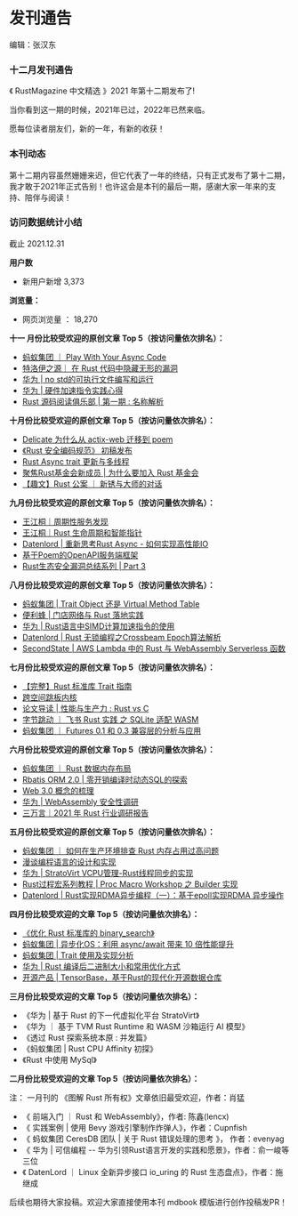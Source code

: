 # 发刊通告

编辑：张汉东

### 十二月发刊通告

《 RustMagazine 中文精选 》2021 年第十二期发布了! 

当你看到这一期的时候，2021年已过，2022年已然来临。

愿每位读者朋友们，新的一年，有新的收获！

### 本刊动态

第十二期内容虽然姗姗来迟，但它代表了一年的终结，只有​正式发布了第十二期，我才敢于2021年正式告别！也许这会是本刊的最后一期，感谢大家一年来的支持、陪伴与阅读​！​


### 访问数据统计小结

截止 2021.12.31

**用户数**

- 新用户新增 3,373

**浏览量：**

- 网页浏览量 ： 18,270


**十一 月份比较受欢迎的原创文章 Top 5（按访问量依次排名）：**

- [蚂蚁集团 ｜ Play With Your Async Code](https://rustmagazine.github.io/rust_magazine_2021/chapter_11/play-async.html)
- [特洛伊之源｜ 在 Rust 代码中隐藏无形的漏洞](https://rustmagazine.github.io/rust_magazine_2021/chapter_11/trojan-source.html)
- [华为 | no std的可执行文件编写和运行](https://rustmagazine.github.io/rust_magazine_2021/chapter_11/no-std.html)
- [华为 | 硬件加速指令实践心得](https://rustmagazine.github.io/rust_magazine_2021/chapter_11/core-arch.html)
- [Rust 源码阅读俱乐部 | 第一期 : 名称解析](https://rustmagazine.github.io/rust_magazine_2021/chapter_11/rust-reading-club-part1.html)


**十月份比较受欢迎的原创文章 Top 5（按访问量依次排名）：**

- [Delicate 为什么从 actix-web 迁移到 poem](https://rustmagazine.github.io/rust_magazine_2021/chapter_10/delicate.html)
- [《Rust 安全编码规范》 初稿发布](https://rustmagazine.github.io/rust_magazine_2021/chapter_10/rust-coding-guidelines.html)
- [Rust Async trait 更新与多线程](https://rustmagazine.github.io/rust_magazine_2021/chapter_10/async-trait.html)
- [聚焦Rust基金会新成员 | 为什么要加入 Rust 基金会](https://rustmagazine.github.io/rust_magazine_2021/chapter_10/rust-foundation.html)
- [【趣文】Rust 公案 ｜ 新锈与大师的对话](https://rustmagazine.github.io/rust_magazine_2021/chapter_10/rust-koans.html)

**九月份比较受欢迎的原创文章 Top 5（按访问量依次排名）：**

- [王江桐｜周期性服务发现](https://rustmagazine.github.io/rust_magazine_2021/chapter_9/foreign_journal_review.html#grpc)
- [王江桐｜Rust 生命周期和智能指针](https://rustmagazine.github.io/rust_magazine_2021/chapter_9/lifetime-smart-ptr.html)
- [Datenlord | 重新思考Rust Async - 如何实现高性能IO](https://rustmagazine.github.io/rust_magazine_2021/chapter_9/rethink-async.html)
- [基于Poem的OpenAPI服务端框架](https://rustmagazine.github.io/rust_magazine_2021/chapter_9/poem-openapi.html)
- [Rust生态安全漏洞总结系列 | Part 3](https://rustmagazine.github.io/rust_magazine_2021/chapter_9/rust-security-part3.html)

**八月份比较受欢迎的原创文章 Top 5（按访问量依次排名）：**

- [蚂蚁集团 | Trait Object 还是 Virtual Method Table](https://rustmagazine.github.io/rust_magazine_2021/chapter_8/ant-futures-compat.html)
- [便利蜂 | 门店网络与 Rust 落地实践](https://rustmagazine.github.io/rust_magazine_2021/chapter_8/bianlifeng_embedded_rust.html)
- [华为 | Rust语言中SIMD计算加速指令的使用](https://rustmagazine.github.io/rust_magazine_2021/chapter_8/hw-rust-simd.html)
- [Datenlord | Rust 无锁编程之Crossbeam Epoch算法解析](https://rustmagazine.github.io/rust_magazine_2021/chapter_8/rust-lockfree-part2.html)
- [SecondState | AWS Lambda 中的 Rust 与 WebAssembly Serverless 函数](https://rustmagazine.github.io/rust_magazine_2021/chapter_8/aws-lambda-rust-wasm-serverless.html)


**七月份比较受欢迎的原创文章 Top 5（按访问量依次排名）：**

- [【完整】Rust 标准库 Trait 指南](https://rustmagazine.github.io/rust_magazine_2021/chapter_7/rusts-standard-library-traits.html)
- [跨空间跳板内核](https://rustmagazine.github.io/rust_magazine_2021/chapter_7/trampoline-kernel.html)
- [论文导读 | 性能与生产力 : Rust vs C](https://rustmagazine.github.io/rust_magazine_2021/chapter_7/paper-rust-vs-c.html)
- [字节跳动 ｜ 飞书 Rust 实践 之 SQLite 适配 WASM](https://rustmagazine.github.io/rust_magazine_2021/chapter_7/lark-rust-wasm-sqlite.html)
- [蚂蚁集团 ｜ Futures 0.1 和 0.3 兼容层的分析与应用](https://rustmagazine.github.io/rust_magazine_2021/chapter_7/ant-futures-compat.html)


**六月份比较受欢迎的原创文章 Top 5（按访问量依次排名）：**

- [蚂蚁集团 ｜ Rust 数据内存布局](https://rustmagazine.github.io/rust_magazine_2021/chapter_6/ant-rust-data-layout.html)
- [Rbatis ORM 2.0 | 零开销编译时动态SQL的探索](https://rustmagazine.github.io/rust_magazine_2021/chapter_6/rabits.html)
- [Web 3.0 概念的梳理](https://rustmagazine.github.io/rust_magazine_2021/chapter_6/web3-part1.html)
- [华为 | WebAssembly 安全性调研](https://rustmagazine.github.io/rust_magazine_2021/chapter_6/webassmebly-security.html)
- [三万言｜2021 年 Rust 行业调研报告](https://rustmagazine.github.io/rust_magazine_2021/chapter_6/rust-report.html)

**五月份比较受欢迎的原创文章 Top 5（按访问量依次排名）：**

- [蚂蚁集团 ｜ 如何在生产环境排查 Rust 内存占用过高问题](https://rustmagazine.github.io/rust_magazine_2021/chapter_5/rust-memory-troubleshootting.html)
- [漫谈编程语言的设计和实现](https://rustmagazine.github.io/rust_magazine_2021/chapter_5/pl.html)
- [华为 | StratoVirt VCPU管理-Rust线程同步的实现](https://rustmagazine.github.io/rust_magazine_2021/chapter_5/hw_StratoVirt_vcpu.html)
- [Rust过程宏系列教程 | Proc Macro Workshop 之 Builder 实现](https://rustmagazine.github.io/rust_magazine_2021/chapter_5/proc_macro_workshop_guide_for_builder_project.html)
- [Datenlord | Rust实现RDMA异步编程（一）：基于epoll实现RDMA 异步操作](https://rustmagazine.github.io/rust_magazine_2021/chapter_5/rust-epoll-rdma.html)


**四月份比较受欢迎的文章 Top 5（按访问量依次排名）：**

- [《优化 Rust 标准库的 binary_search》](https://rustmagazine.github.io/rust_magazine_2021/chapter_4/improve-std-slice-binary-search.html)
- [蚂蚁集团 | 异步化OS：利用 async/await 带来 10 倍性能提升](https://rustmagazine.github.io/rust_magazine_2021/chapter_4/ant_async_os_opt.html)
- [蚂蚁集团 | Trait 使用及实现分析](https://rustmagazine.github.io/rust_magazine_2021/chapter_4/ant_trait.html)
- [华为 | Rust 编译后二进制大小和常用优化方式](https://rustmagazine.github.io/rust_magazine_2021/chapter_4/hw_bin_opt.html)
- [开源产品 | TensorBase，基于Rust的现代化开源数据仓库](https://rustmagazine.github.io/rust_magazine_2021/chapter_4/tensorbase.html)

**三月份比较受欢迎的文章 Top 5（按访问量依次排名）：**

- 《华为 | 基于 Rust 的下一代虚拟化平台 StratoVirt》
- 《华为 ｜ 基于 TVM Rust Runtime 和 WASM 沙箱运行 AI 模型》
- 《透过 Rust 探索系统本原 : 并发篇》
- 《蚂蚁集团 | Rust CPU Affinity 初探》
- 《Rust 中使用 MySql》


**二月份比较受欢迎的文章 Top 5（按访问量依次排名）：**

注： 一月刊的 《图解 Rust 所有权》文章依旧最受欢迎，作者：肖猛 

- 《 前端入门 ｜ Rust 和 WebAssembly》，作者: 陈鑫(lencx)
- 《 实践案例 | 使用 Bevy 游戏引擎制作炸弹人》，作者：Cupnfish
- 《 蚂蚁集团 CeresDB 团队 | 关于 Rust 错误处理的思考 》， 作者：evenyag
- 《 华为 | 可信编程 -- 华为引领Rust语言开发的实践和愿景》，作者：俞一峻等三位
- 《 DatenLord ｜ Linux 全新异步接口 io_uring 的 Rust 生态盘点》，作者：施继成

后续也期待大家投稿。欢迎大家直接使用本刊 mdbook 模版进行创作投稿发PR！